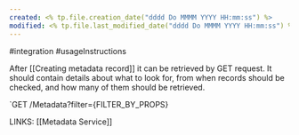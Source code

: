 ```yaml
---
created: <% tp.file.creation_date("dddd Do MMMM YYYY HH:mm:ss") %>
modified: <% tp.file.last_modified_date("dddd Do MMMM YYYY HH:mm:ss") %>
---
```

#integration #usageInstructions 

After [[Creating metadata record]] it can be retrieved by GET request. It should contain details about what to look for, from when records should be checked, and how many of them should be retrieved.

`GET /Metadata?filter={FILTER_BY_PROPS}

LINKS:
[[Metadata Service]]


